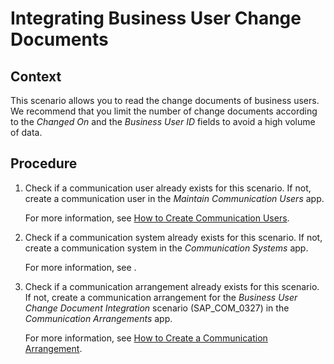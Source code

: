 <!-- loio624988e41d9144a2a4ca0178944a8d18 -->

# Integrating Business User Change Documents



<a name="loio624988e41d9144a2a4ca0178944a8d18__IntegratingBusinessUserChangeDocuments_context"/>

## Context

This scenario allows you to read the change documents of business users. We recommend that you limit the number of change documents according to the *Changed On* and the *Business User ID* fields to avoid a high volume of data.



<a name="loio624988e41d9144a2a4ca0178944a8d18__IntegratingBusinessUserChangeDocuments_steps"/>

## Procedure

1.  Check if a communication user already exists for this scenario. If not, create a communication user in the *Maintain Communication Users* app.

    For more information, see [How to Create Communication Users](../50-administration-and-ops/how-to-create-communication-users-0377ade.md).

2.  Check if a communication system already exists for this scenario. If not, create a communication system in the *Communication Systems* app.

    For more information, see .

3.  Check if a communication arrangement already exists for this scenario. If not, create a communication arrangement for the *Business User Change Document Integration* scenario \(SAP\_COM\_0327\) in the *Communication Arrangements* app.

    For more information, see [How to Create a Communication Arrangement](../50-administration-and-ops/how-to-create-a-communication-arrangement-a0771f6.md).


